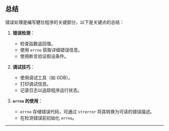 ## **总结**

错误处理是编写健壮程序的关键部分，以下是关键点的总结：

1. **错误检测**：
   - 检查函数返回值。
   - 使用 `errno` 获取详细错误信息。
   - 使用断言验证假设条件。

2. **调试技巧**：
   - 使用调试工具（如 GDB）。
   - 打印调试信息。
   - 记录日志以追踪程序运行状态。

3. **`errno` 的使用**：
   - `errno` 存储错误代码，可通过 `strerror` 将其转换为可读的错误描述。
   - 在检测错误前初始化 `errno`。

---